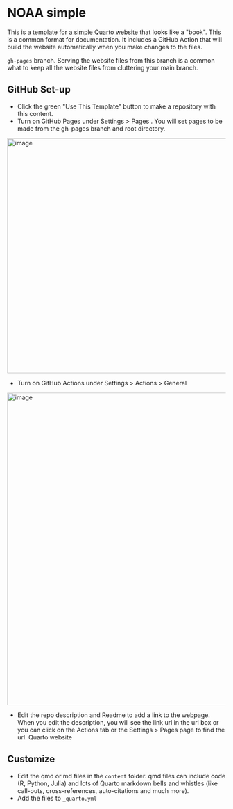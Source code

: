 # NOAA simple 

This is a template for [a simple Quarto website](https://nmfs-opensci.github.io/NOAA-quarto-simple/) that looks like a "book". This is a common format for documentation. It includes a GitHub Action that will build the website automatically when you make changes to the files.

`gh-pages` branch. Serving the website files from this branch is a common what to keep all the website files from cluttering your main branch. 

## GitHub Set-up

* Click the green "Use This Template" button to make a repository with this content.
* Turn on GitHub Pages under Settings > Pages . You will set pages to be made from the gh-pages branch and root directory.
<img width="540" alt="image" src="https://user-images.githubusercontent.com/2545978/196808262-3d2262be-b9b5-4897-bba5-fc2f056dd335.png">

* Turn on GitHub Actions under Settings > Actions > General
<img width="719" alt="image" src="https://user-images.githubusercontent.com/2545978/196808404-0c075fcf-db03-4516-88dd-3143b9fca475.png">

* Edit the repo description and Readme to add a link to the webpage. When you edit the description, you will see the link url in the url box or you can click on the Actions tab or the  Settings > Pages page to find the url.
Quarto website

## Customize

* Edit the qmd or md files in the `content` folder. qmd files can include code (R, Python, Julia) and lots of Quarto markdown bells and whistles (like call-outs, cross-references, auto-citations and much more).
* Add the files to `_quarto.yml`

